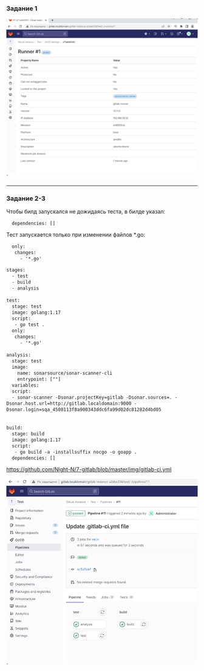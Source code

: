 

### Задание 1

![](https://github.com/Night-N/7-gitlab/blob/master/img/gitlab-runner.jpg)`


---

### Задание 2-3

Чтобы билд запускался не дожидаясь теста, в билде указал:
```
  dependencies: []
```
Тест запускается только при изменении файлов *.go:
```
  only:
   changes:
     - '*.go'
```

```
stages:
  - test
  - build
  - analysis

test:
  stage: test
  image: golang:1.17
  script: 
   - go test .
  only:
   changes:
     - '*.go'
     
analysis:
  stage: test
  image:
    name: sonarsource/sonar-scanner-cli
    entrypoint: [""]
  variables:
  script:
  - sonar-scanner -Dsonar.projectKey=gitlab -Dsonar.sources=. -Dsonar.host.url=http://gitlab.localdomain:9000 -Dsonar.login=sqa_4508113f8a900343ddc6fa99d02dc81282d4bd05
 

build:
  stage: build
  image: golang:1.17
  script:
   - go build -a -installsuffix nocgo -o goapp .
  dependencies: []
```

https://github.com/Night-N/7-gitlab/blob/master/img/gitlab-ci.yml

![](https://github.com/Night-N/7-gitlab/blob/master/img/gitlab%20with%20sonar.jpg)`
